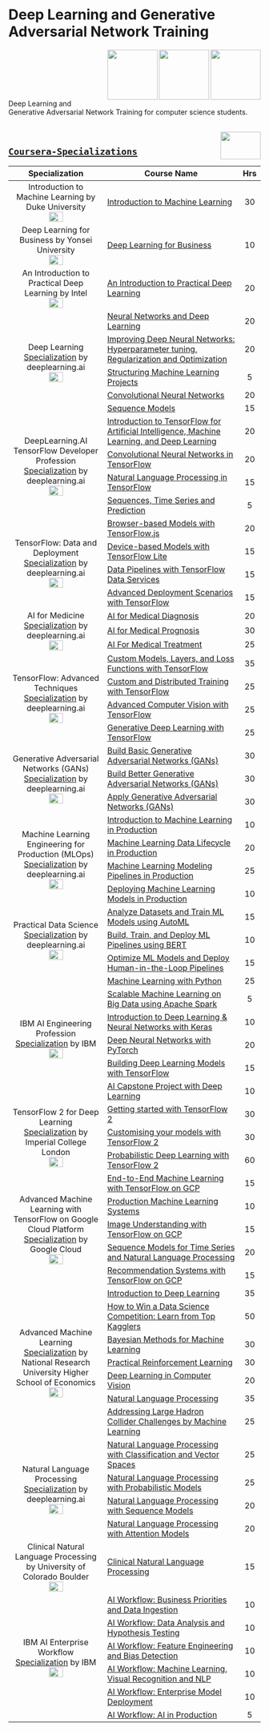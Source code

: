 # Deep Learning and Generative Adversarial Network Training

<img align="right" width="100" height="100" src="https://github.com/cs-MohamedAyman/Computer-Science-Textbooks/blob/master/logos/neural-networks.jpg">
<img align="right" width="100" height="100" src="https://github.com/cs-MohamedAyman/Computer-Science-Textbooks/blob/master/logos/deep-learning.jpg">
<img align="right" width="100" height="100" src="https://github.com/cs-MohamedAyman/Computer-Science-Textbooks/blob/master/logos/generative-adversarial-network.jpg">
<br>
<br>
<br>
<br>
<br>

Deep Learning and Generative Adversarial Network Training for computer science students.

<br>
<img align="right" width="80" height="55" src="https://github.com/cs-MohamedAyman/Coursera-Specializations/blob/master/organizations-logos/coursera.jpg">

## [`Coursera-Specializations`](https://github.com/cs-MohamedAyman/Coursera-Specializations/blob/master/Computer-Science-Specializations/README.md)

<table>
    <thead>
        <tr>
            <th width="40%">Specialization</th>
            <th width="60%">Course Name</th>
            <th>Hrs</th>
        </tr>
    </thead>
    <tbody>
            <tr>
                <td rowspan=1 align=center>
Introduction to Machine Learning by Duke University<br>
<img src="https://github.com/cs-MohamedAyman/Coursera-Specializations/blob/master/organizations-logos/duke%20university.jpg" width="40%">
                </td>
                <td><a href="https://www.coursera.org/learn/machine-learning-duke">Introduction to Machine Learning</a></td>
                <td align="center">30</td>
            </tr>
            <tr>
                <td rowspan=1 align=center>
Deep Learning for Business by Yonsei University<br>
<img src="https://github.com/cs-MohamedAyman/Coursera-Specializations/blob/master/organizations-logos/yonsei%20university.jpg" width="40%">
                </td>
                <td><a href="https://www.coursera.org/learn/deep-learning-business">Deep Learning for Business</a></td>
                <td align="center">10</td>
            </tr>
            <tr>
                <td rowspan=1 align=center>
An Introduction to Practical Deep Learning by Intel<br>
<img src="https://github.com/cs-MohamedAyman/Coursera-Specializations/blob/master/organizations-logos/intel.jpg" width="40%">
                </td>
                <td><a href="https://www.coursera.org/learn/intro-practical-deep-learning">An Introduction to Practical Deep Learning</a></td>
                <td align="center">20</td>
            </tr>
            <tr>
                <td rowspan=5 align=center>
Deep Learning  
<a href="https://www.coursera.org/specializations/deep-learning">Specialization</a> by deeplearning.ai<br>
<img src="https://github.com/cs-MohamedAyman/Coursera-Specializations/blob/master/organizations-logos/deeplearning.ai.jpg" width="40%">
                </td>
                <td><a href="https://www.coursera.org/learn/neural-networks-deep-learning">Neural Networks and Deep Learning</a></td>
                <td align="center">20</td>
            </tr>
            <tr>
                <td><a href="https://www.coursera.org/learn/deep-neural-network">Improving Deep Neural Networks: Hyperparameter tuning, Regularization and Optimization</a></td>
                <td align="center">20</td>
            </tr>
            <tr>
                <td><a href="https://www.coursera.org/learn/machine-learning-projects">Structuring Machine Learning Projects</a></td>
                <td align="center">5</td>
            </tr>
            <tr>
                <td><a href="https://www.coursera.org/learn/convolutional-neural-networks">Convolutional Neural Networks</a></td>
                <td align="center">20</td>
            </tr>
            <tr>
                <td><a href="https://www.coursera.org/learn/nlp-sequence-models">Sequence Models</a></td>
                <td align="center">15</td>
            </tr>
            <tr>
                <td rowspan=4 align=center>
DeepLearning.AI TensorFlow Developer Profession 
<a href="https://www.coursera.org/specializations/tensorflow-in-practice">Specialization</a> by deeplearning.ai<br>
<img src="https://github.com/cs-MohamedAyman/Coursera-Specializations/blob/master/organizations-logos/deeplearning.ai.jpg" width="40%">
                </td>
                <td><a href="https://www.coursera.org/learn/introduction-tensorflow">Introduction to TensorFlow for Artificial Intelligence, Machine Learning, and Deep Learning</a></td>
                <td align="center">20</td>
            </tr>
            <tr>
                <td><a href="https://www.coursera.org/learn/convolutional-neural-networks-tensorflow">Convolutional Neural Networks in TensorFlow</a></td>
                <td align="center">20</td>
            </tr>
            <tr>
                <td><a href="https://www.coursera.org/learn/natural-language-processing-tensorflow">Natural Language Processing in TensorFlow</a></td>
                <td align="center">15</td>
            </tr>
            <tr>
                <td><a href="https://www.coursera.org/learn/tensorflow-sequences-time-series-and-prediction">Sequences, Time Series and Prediction</a></td>
                <td align="center">5</td>
            </tr>
            <tr>
                <td rowspan=4 align=center>
TensorFlow: Data and Deployment  
<a href="https://www.coursera.org/specializations/tensorflow-data-and-deployment">Specialization</a> by deeplearning.ai<br>
<img src="https://github.com/cs-MohamedAyman/Coursera-Specializations/blob/master/organizations-logos/deeplearning.ai.jpg" width="40%">
                </td>
                <td><a href="https://www.coursera.org/learn/browser-based-models-tensorflow">Browser-based Models with TensorFlow.js</a></td>
                <td align="center">20</td>
            </tr>
            <tr>
                <td><a href="https://www.coursera.org/learn/device-based-models-tensorflow">Device-based Models with TensorFlow Lite</a></td>
                <td align="center">15</td>
            </tr>
            <tr>
                <td><a href="https://www.coursera.org/learn/data-pipelines-tensorflow">Data Pipelines with TensorFlow Data Services</a></td>
                <td align="center">15</td>
            </tr>
            <tr>
                <td><a href="https://www.coursera.org/learn/advanced-deployment-scenarios-tensorflow">Advanced Deployment Scenarios with TensorFlow</a></td>
                <td align="center">15</td>
            </tr>
            <tr>
                <td rowspan=3 align=center>
AI for Medicine  
<a href="https://www.coursera.org/specializations/ai-for-medicine">Specialization</a> by deeplearning.ai<br>
<img src="https://github.com/cs-MohamedAyman/Coursera-Specializations/blob/master/organizations-logos/deeplearning.ai.jpg" width="40%">
                </td>
                <td><a href="https://www.coursera.org/learn/ai-for-medical-diagnosis">AI for Medical Diagnosis</a></td>
                <td align="center">20</td>
            </tr>
            <tr>
                <td><a href="https://www.coursera.org/learn/ai-for-medical-prognosis">AI for Medical Prognosis</a></td>
                <td align="center">30</td>
            </tr>
            <tr>
                <td><a href="https://www.coursera.org/learn/ai-for-medical-treatment">AI For Medical Treatment</a></td>
                <td align="center">25</td>
            </tr>
            <tr>
                <td rowspan=4 align=center>
TensorFlow: Advanced Techniques  
<a href="https://www.coursera.org/specializations/tensorflow-advanced-techniques">Specialization</a> by deeplearning.ai<br>
<img src="https://github.com/cs-MohamedAyman/Coursera-Specializations/blob/master/organizations-logos/deeplearning.ai.jpg" width="40%">
                </td>
                <td><a href="https://www.coursera.org/learn/custom-models-layers-loss-functions-with-tensorflow">Custom Models, Layers, and Loss Functions with TensorFlow</a></td>
                <td align="center">35</td>
            </tr>
            <tr>
                <td><a href="https://www.coursera.org/learn/custom-distributed-training-with-tensorflow">Custom and Distributed Training with TensorFlow</a></td>
                <td align="center">25</td>
            </tr>
            <tr>
                <td><a href="https://www.coursera.org/learn/advanced-computer-vision-with-tensorflow">Advanced Computer Vision with TensorFlow</a></td>
                <td align="center">25</td>
            </tr>
            <tr>
                <td><a href="https://www.coursera.org/learn/generative-deep-learning-with-tensorflow">Generative Deep Learning with TensorFlow</a></td>
                <td align="center">25</td>
            </tr>
            <tr>
                <td rowspan=3 align=center>
Generative Adversarial Networks (GANs)  
<a href="https://www.coursera.org/specializations/generative-adversarial-networks-gans">Specialization</a> by deeplearning.ai<br>
<img src="https://github.com/cs-MohamedAyman/Coursera-Specializations/blob/master/organizations-logos/deeplearning.ai.jpg" width="40%">
                </td>
                <td><a href="https://www.coursera.org/learn/build-basic-generative-adversarial-networks-gans">Build Basic Generative Adversarial Networks (GANs)</a></td>
                <td align="center">30</td>
            </tr>
            <tr>
                <td><a href="https://www.coursera.org/learn/build-better-generative-adversarial-networks-gans">Build Better Generative Adversarial Networks (GANs)</a></td>
                <td align="center">30</td>
            </tr>
            <tr>
                <td><a href="https://www.coursera.org/learn/apply-generative-adversarial-networks-gans">Apply Generative Adversarial Networks (GANs)</a></td>
                <td align="center">30</td>
            </tr>
            <tr>
                <td rowspan=4 align=center>
Machine Learning Engineering for Production (MLOps)  
<a href="https://www.coursera.org/specializations/machine-learning-engineering-for-production-mlops">Specialization</a> by deeplearning.ai<br>
<img src="https://github.com/cs-MohamedAyman/Coursera-Specializations/blob/master/organizations-logos/deeplearning.ai.jpg" width="40%">
                </td>
                <td><a href="https://www.coursera.org/learn/introduction-to-machine-learning-in-production">Introduction to Machine Learning in Production</a></td>
                <td align="center">10</td>
            </tr>
            <tr>
                <td><a href="https://www.coursera.org/learn/machine-learning-data-lifecycle-in-production">Machine Learning Data Lifecycle in Production</a></td>
                <td align="center">20</td>
            </tr>
            <tr>
                <td><a href="https://www.coursera.org/learn/machine-learning-modeling-pipelines-in-production">Machine Learning Modeling Pipelines in Production</a></td>
                <td align="center">25</td>
            </tr>
            <tr>
                <td><a href="https://www.coursera.org/learn/deploying-machine-learning-models-in-production">Deploying Machine Learning Models in Production</a></td>
                <td align="center">10</td>
            </tr>
            <tr>
                <td rowspan=3 align=center>
Practical Data Science  
<a href="https://www.coursera.org/specializations/practical-data-science">Specialization</a> by deeplearning.ai<br>
<img src="https://github.com/cs-MohamedAyman/Coursera-Specializations/blob/master/organizations-logos/deeplearning.ai.jpg" width="40%">
                </td>
                <td><a href="https://www.coursera.org/learn/automl-datasets-ml-models">Analyze Datasets and Train ML Models using AutoML</a></td>
                <td align="center">15</td>
            </tr>
            <tr>
                <td><a href="https://www.coursera.org/learn/ml-pipelines-bert">Build, Train, and Deploy ML Pipelines using BERT</a></td>
                <td align="center">10</td>
            </tr>
            <tr>
                <td><a href="https://www.coursera.org/learn/ml-models-human-in-the-loop-pipelines">Optimize ML Models and Deploy Human-in-the-Loop Pipelines</a></td>
                <td align="center">15</td>
            </tr>
            <tr>
                <td rowspan=6 align=center>
IBM AI Engineering Profession 
<a href="https://www.coursera.org/professional-certificates/ai-engineer">Specialization</a> by IBM<br>
<img src="https://github.com/cs-MohamedAyman/Coursera-Specializations/blob/master/organizations-logos/ibm.jpg" width="40%">
                </td>
                <td><a href="https://www.coursera.org/learn/machine-learning-with-python">Machine Learning with Python</a></td>
                <td align="center">25</td>
            </tr>
            <tr>
                <td><a href="https://www.coursera.org/learn/machine-learning-big-data-apache-spark">Scalable Machine Learning on Big Data using Apache Spark</a></td>
                <td align="center">5</td>
            </tr>
            <tr>
                <td><a href="https://www.coursera.org/learn/introduction-to-deep-learning-with-keras">Introduction to Deep Learning & Neural Networks with Keras</a></td>
                <td align="center">10</td>
            </tr>
            <tr>
                <td><a href="https://www.coursera.org/learn/deep-neural-networks-with-pytorch">Deep Neural Networks with PyTorch</a></td>
                <td align="center">20</td>
            </tr>
            <tr>
                <td><a href="https://www.coursera.org/learn/building-deep-learning-models-with-tensorflow">Building Deep Learning Models with TensorFlow</a></td>
                <td align="center">15</td>
            </tr>
            <tr>
                <td><a href="https://www.coursera.org/learn/ai-deep-learning-capstone">AI Capstone Project with Deep Learning</a></td>
                <td align="center">10</td>
            </tr>
            <tr>
                <td rowspan=3 align=center>
TensorFlow 2 for Deep Learning  
<a href="https://www.coursera.org/specializations/tensorflow2-deeplearning">Specialization</a> by Imperial College London<br>
<img src="https://github.com/cs-MohamedAyman/Coursera-Specializations/blob/master/organizations-logos/imperial%20college%20london.jpg" width="40%">
                </td>
                <td><a href="https://www.coursera.org/learn/getting-started-with-tensor-flow2">Getting started with TensorFlow 2</a></td>
                <td align="center">30</td>
            </tr>
            <tr>
                <td><a href="https://www.coursera.org/learn/customising-models-tensorflow2">Customising your models with TensorFlow 2</a></td>
                <td align="center">30</td>
            </tr>
            <tr>
                <td><a href="https://www.coursera.org/learn/probabilistic-deep-learning-with-tensorflow2">Probabilistic Deep Learning with TensorFlow 2</a></td>
                <td align="center">60</td>
            </tr>
            <tr>
                <td rowspan=5 align=center>
Advanced Machine Learning with TensorFlow on Google Cloud Platform  
<a href="https://www.coursera.org/specializations/advanced-machine-learning-tensorflow-gcp">Specialization</a> by Google Cloud<br>
<img src="https://github.com/cs-MohamedAyman/Coursera-Specializations/blob/master/organizations-logos/google%20cloud.jpg" width="40%">
                </td>
                <td><a href="https://www.coursera.org/learn/end-to-end-ml-tensorflow-gcp">End-to-End Machine Learning with TensorFlow on GCP</a></td>
                <td align="center">15</td>
            </tr>
            <tr>
                <td><a href="https://www.coursera.org/learn/gcp-production-ml-systems">Production Machine Learning Systems</a></td>
                <td align="center">10</td>
            </tr>
            <tr>
                <td><a href="https://www.coursera.org/learn/image-understanding-tensorflow-gcp">Image Understanding with TensorFlow on GCP</a></td>
                <td align="center">15</td>
            </tr>
            <tr>
                <td><a href="https://www.coursera.org/learn/sequence-models-tensorflow-gcp">Sequence Models for Time Series and Natural Language Processing</a></td>
                <td align="center">20</td>
            </tr>
            <tr>
                <td><a href="https://www.coursera.org/learn/recommendation-models-gcp">Recommendation Systems with TensorFlow on GCP</a></td>
                <td align="center">15</td>
            </tr>
            <tr>
                <td rowspan=7 align=center>
Advanced Machine Learning  
<a href="https://www.coursera.org/specializations/aml">Specialization</a> by National Research University Higher School of Economics<br>
<img src="https://github.com/cs-MohamedAyman/Coursera-Specializations/blob/master/organizations-logos/national%20research%20university%20higher%20school%20of%20economics.jpg" width="40%">
                </td>
                <td><a href="https://www.coursera.org/learn/intro-to-deep-learning">Introduction to Deep Learning</a></td>
                <td align="center">35</td>
            </tr>
            <tr>
                <td><a href="https://www.coursera.org/learn/competitive-data-science">How to Win a Data Science Competition: Learn from Top Kagglers</a></td>
                <td align="center">50</td>
            </tr>
            <tr>
                <td><a href="https://www.coursera.org/learn/bayesian-methods-in-machine-learning">Bayesian Methods for Machine Learning</a></td>
                <td align="center">30</td>
            </tr>
            <tr>
                <td><a href="https://www.coursera.org/learn/practical-rl">Practical Reinforcement Learning</a></td>
                <td align="center">30</td>
            </tr>
            <tr>
                <td><a href="https://www.coursera.org/learn/deep-learning-in-computer-vision">Deep Learning in Computer Vision</a></td>
                <td align="center">20</td>
            </tr>
            <tr>
                <td><a href="https://www.coursera.org/learn/language-processing">Natural Language Processing</a></td>
                <td align="center">35</td>
            </tr>
            <tr>
                <td><a href="https://www.coursera.org/learn/hadron-collider-machine-learning">Addressing Large Hadron Collider Challenges by Machine Learning</a></td>
                <td align="center">25</td>
            </tr>
            <tr>
                <td rowspan=4 align=center>
Natural Language Processing  
<a href="https://www.coursera.org/specializations/natural-language-processing">Specialization</a> by deeplearning.ai<br>
<img src="https://github.com/cs-MohamedAyman/Coursera-Specializations/blob/master/organizations-logos/deeplearning.ai.jpg" width="40%">
                </td>
                <td><a href="https://www.coursera.org/learn/classification-vector-spaces-in-nlp">Natural Language Processing with Classification and Vector Spaces</a></td>
                <td align="center">25</td>
            </tr>
            <tr>
                <td><a href="https://www.coursera.org/learn/probabilistic-models-in-nlp">Natural Language Processing with Probabilistic Models</a></td>
                <td align="center">25</td>
            </tr>
            <tr>
                <td><a href="https://www.coursera.org/learn/sequence-models-in-nlp">Natural Language Processing with Sequence Models</a></td>
                <td align="center">20</td>
            </tr>
            <tr>
                <td><a href="https://www.coursera.org/learn/attention-models-in-nlp">Natural Language Processing with Attention Models</a></td>
                <td align="center">20</td>
            </tr>
            <tr>
                <td rowspan=1 align=center>
Clinical Natural Language Processing by University of Colorado Boulder<br>
<img src="https://github.com/cs-MohamedAyman/Coursera-Specializations/blob/master/organizations-logos/university%20of%20colorado%20boulder.jpg" width="40%">
                </td>
                <td><a href="https://www.coursera.org/learn/clinical-natural-language-processing">Clinical Natural Language Processing</a></td>
                <td align="center">15</td>
            </tr>
            <tr>
                <td rowspan=6 align=center>
IBM AI Enterprise Workflow  
<a href="https://www.coursera.org/specializations/ibm-ai-workflow">Specialization</a> by IBM<br>
<img src="https://github.com/cs-MohamedAyman/Coursera-Specializations/blob/master/organizations-logos/ibm.jpg" width="40%">
                </td>
                <td><a href="https://www.coursera.org/learn/ibm-ai-workflow-business-priorities-data-ingestion">AI Workflow: Business Priorities and Data Ingestion</a></td>
                <td align="center">10</td>
            </tr>
            <tr>
                <td><a href="https://www.coursera.org/learn/ibm-ai-workflow-data-analysis-hypothesis-testing">AI Workflow: Data Analysis and Hypothesis Testing</a></td>
                <td align="center">10</td>
            </tr>
            <tr>
                <td><a href="https://www.coursera.org/learn/ibm-ai-workflow-feature-engineering-bias-detection">AI Workflow: Feature Engineering and Bias Detection</a></td>
                <td align="center">10</td>
            </tr>
            <tr>
                <td><a href="https://www.coursera.org/learn/ibm-ai-workflow-machine-learning-vr-nlp">AI Workflow: Machine Learning, Visual Recognition and NLP</a></td>
                <td align="center">10</td>
            </tr>
            <tr>
                <td><a href="https://www.coursera.org/learn/ibm-ai-workflow-machine-learning-model-deployment">AI Workflow: Enterprise Model Deployment</a></td>
                <td align="center">10</td>
            </tr>
            <tr>
                <td><a href="https://www.coursera.org/learn/ibm-ai-workflow-ai-production">AI Workflow: AI in Production</a></td>
                <td align="center">5</td>
            </tr>
    </tbody>
</table>
